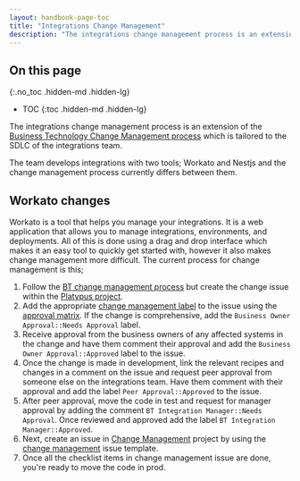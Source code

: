 ```yaml
---
layout: handbook-page-toc
title: "Integrations Change Management"
description: "The integrations change management process is an extension of the Business Technology Change Management process which is tailored to the SDLC of the integrations team."
---
```


<link rel="stylesheet" type="text/css" href="/stylesheets/biztech.css" />

## On this page
{:.no_toc .hidden-md .hidden-lg}

- TOC
{:toc .hidden-md .hidden-lg}

The integrations change management process is an extension of the [Business Technology Change Management process](/handbook/business-technology/change-management/) which is tailored to the SDLC of the integrations team.

The team develops integrations with two tools; Workato and Nestjs and the change management process currently differs between them.

## Workato changes
Workato is a tool that helps you manage your integrations. It is a web application that allows you to manage integrations, environments, and deployments. All of this is done using a drag and drop interface which makes it an easy tool to quickly get started with, however it also makes change management more difficult. The current process for change management is this;

1. Follow the [BT change management process](/handbook/business-technology/change-management) but create the change issue within the [Platypus project](https://gitlab.com/gitlab-com/business-technology/enterprise-apps/integrations/platypus/-/issues?sort=created_date&state=opened).
1. Add the appropriate [change management label](https://gitlab.com/groups/gitlab-com/-/labels?subscribed=&search=CMT%3A%3A) to the issue using the [approval matrix](/handbook/business-technology/change-management/#approval-matrix). If the change is comprehensive, add the `Business Owner Approval::Needs Approval` label.
1. Receive approval from the business owners of any affected systems in the change and have them comment their approval and add the `Business Owner Approval::Approved` label to the issue.
1. Once the change is made in development, link the relevant recipes and changes in a comment on the issue and request peer approval from someone else on the integrations team. Have them comment with their approval and add the label `Peer Approval::Approved` to the issue.
1. After peer approval, move the code in test and request for manager approval by adding the comment `BT Integration Manager::Needs Approval`. Once reviewed and approved add the label `BT Integration Manager::Approved`.
1. Next, create an issue in [Change Management](https://gitlab.com/gitlab-com/business-technology/change-management) project by using the [change management](https://gitlab.com/gitlab-com/business-technology/enterprise-apps/integrations/integrations-work/-/blob/main/.gitlab/issue_templates/change%20management.md) issue template.
1. Once all the checklist items in change management issue are done, you're ready to move the code in prod.

